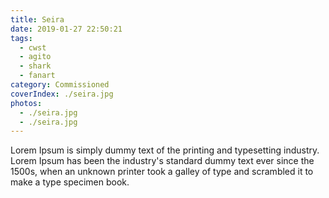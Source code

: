 ```yaml
---
title: Seira
date: 2019-01-27 22:50:21
tags: 
  - cwst
  - agito
  - shark
  - fanart
category: Commissioned
coverIndex: ./seira.jpg
photos: 
  - ./seira.jpg
  - ./seira.jpg
---
```


<!-- TODO: define post header properies -->

Lorem Ipsum is simply dummy text of the printing and typesetting industry. Lorem Ipsum has been the industry's standard dummy text ever since the 1500s, when an unknown printer took a galley of type and scrambled it to make a type specimen book.

<!-- ![seira](./seira.jpg) -->
